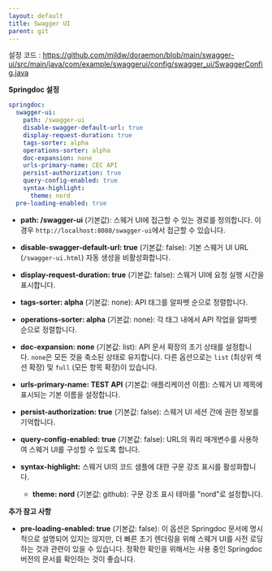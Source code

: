 ```yaml
---
layout: default
title: Swagger UI
parent: git
---
```


설정 코드 : https://github.com/mildw/doraemon/blob/main/swagger-ui/src/main/java/com/example/swaggerui/config/swagger_ui/SwaggerConfig.java


**Springdoc 설정**

```yaml
springdoc:  
  swagger-ui:  
    path: /swagger-ui  
    disable-swagger-default-url: true  
    display-request-duration: true  
    tags-sorter: alpha  
    operations-sorter: alpha  
    doc-expansion: none  
    urls-primary-name: CEC API  
    persist-authorization: true  
    query-config-enabled: true  
    syntax-highlight:  
      theme: nord  
  pre-loading-enabled: true
```

- **path: /swagger-ui** (기본값): 스웨거 UI에 접근할 수 있는 경로를 정의합니다.
  이 경우 `http://localhost:8080/swagger-ui`에서 접근할 수 있습니다.
  
- **disable-swagger-default-url: true** (기본값: false): 기본 스웨거 UI URL (`/swagger-ui.html`) 자동 생성을 비활성화합니다.

- **display-request-duration: true** (기본값: false): 스웨거 UI에 요청 실행 시간을 표시합니다.

- **tags-sorter: alpha** (기본값: none): API 태그를 알파벳 순으로 정렬합니다.

- **operations-sorter: alpha** (기본값: none): 각 태그 내에서 API 작업을 알파벳 순으로 정렬합니다.

- **doc-expansion: none** (기본값: list): API 문서 확장의 초기 상태를 설정합니다. `none`은 모든 것을 축소된 상태로 유지합니다. 다른 옵션으로는 `list` (최상위 섹션 확장) 및 `full` (모든 항목 확장)이 있습니다.

- **urls-primary-name: TEST API** (기본값: 애플리케이션 이름): 스웨거 UI 제목에 표시되는 기본 이름을 설정합니다.

- **persist-authorization: true** (기본값: false): 스웨거 UI 세션 간에 권한 정보를 기억합니다.

- **query-config-enabled: true** (기본값: false): URL의 쿼리 매개변수를 사용하여 스웨거 UI를 구성할 수 있도록 합니다.

- **syntax-highlight:** 스웨거 UI의 코드 샘플에 대한 구문 강조 표시를 활성화합니다.
    - **theme: nord** (기본값: github): 구문 강조 표시 테마를 "nord"로 설정합니다.

**추가 참고 사항**
- **pre-loading-enabled: true** (기본값: false): 이 옵션은 Springdoc 문서에 명시적으로 설명되어 있지는 않지만, 더 빠른 초기 렌더링을 위해 스웨거 UI를 사전 로딩하는 것과 관련이 있을 수 있습니다. 정확한 확인을 위해서는 사용 중인 Springdoc 버전의 문서를 확인하는 것이 좋습니다.
